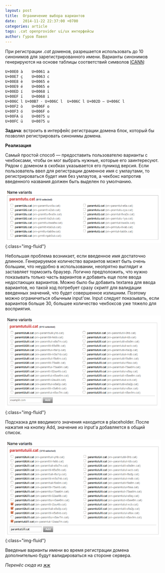 ```yaml
---
layout: post
title:  Ограничение выбора вариантов 
date:   2014-11-22 22:37:00 +0700
categories: article
tags: .cat openprovider ui/ux интерфейсы
author: Гуров Павел
---
```

При регистрации _.cat_ доменов, разрешается использовать до 10 синонимов для зарегистрированного имени. Варианты синонимов генерируются на основе таблицы соответствий символов [ICANN](http://www.iana.org/domains/idn-tables/tables/cat_ca_1.0.html):

```
U+00E0 à 	U+0061 a
U+00E7 ç 	U+0063 c
U+00E8 è 	U+0065 e
U+00E9 é 	U+0065 e
U+00ED í 	U+0068 i
U+00EF ï 	U+0068 i
U+006C l U+00B7 · U+006C l 	U+006C l U+002D — U+006C l
U+00F2 ò 	U+006F o
U+00F3 ó 	U+006F o
U+00FA ú 	U+0075 u
U+00FC ü 	U+0075 u
```
**Задача**: встроить в интерфейс регистрации домена блок, который бы позволял регистрировать синонимы домена.

**Реализация**

Самый простой способ — предоставить пользователю варианты с чекбоксами, чтобы он мог выбрать нужные, которые его заинтересуют. Рядом с доменом в скобках указывается его пуникод версия. Если пользователь ввел для регистрации доменное имя с умлаутами, то регистрироваться будет имя без умлаутов, а чекбокс напротив введенного названия должен быть выделен по умолчанию.

![name-variants-1](/assets/img/386_original.png){:class="img-fluid"}

Небольшая проблема возникает, если введенное имя достаточно длинное. Генерируемое количество вариантов может быть очень большим, что неудобно в использовании, неопрятно выглядит и заставляет тормозить браузер. Логично предположить, что нужно показывать только часть вариантов и добавить еще поле ввода недостающих вариантов. Можно было бы добавить textarea для ввода вариантов, но такой ход потребует сразу скрипт для валидации введенных значений, что будет совершенное излишним. Поэтому можно ограничиться обычным input'ом. Input следует показывать, если вариантов больше 30, большее количество чекбоксов уже тяжело для восприятия.

![name-variants-2](/assets/img/672_original.png){:class="img-fluid"}

Подсказка для вводимого значения находится в placeholder. После нажатия на кнопку Add, значение из input'а добавляется в общий список.

![name-variants-3](/assets/img/798_original.png){:class="img-fluid"}

Введеные варианты имени во время регистрации домена дополнительно будут валидироваться на стороне сервера.

*Перенёс сюда из [жж](https://gurovpavel.livejournal.com/962.html)*
